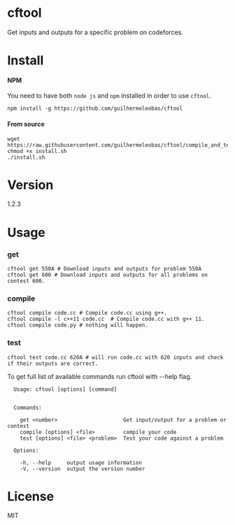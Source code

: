 # cftool
Get inputs and outputs for a specific problem on codeforces.

# Install

#### NPM
You need to have both `node js` and `npm` installed in order to use `cftool`.
```
npm install -g https://github.com/guilhermeleobas/cftool
```

#### From source
```
wget https://raw.githubusercontent.com/guilhermeleobas/cftool/compile_and_test/install.sh
chmod +x install.sh
./install.sh
```

# Version
1.2.3

# Usage

### get
```
cftool get 550A # Download inputs and outputs for problem 550A
cftool get 600 # Download inputs and outputs for all problems on contest 600.
```

### compile
```
cftool compile code.cc # Compile code.cc using g++.
cftool compile -l c++11 code.cc  # Compile code.cc with g++ 11.
cftool compile code.py # nothing will happen.
```

### test
```
cftool test code.cc 620A # will run code.cc with 620 inputs and check if their outputs are correct.
```

To get full list of available commands run cftool with --help flag.

```
  Usage: cftool [options] [command]


  Commands:

    get <number>                     Get input/output for a problem or contest
    compile [options] <file>         compile your code
    test [options] <file> <problem>  Test your code against a problem

  Options:

    -h, --help     output usage information
    -V, --version  output the version number
```

# License
MIT
